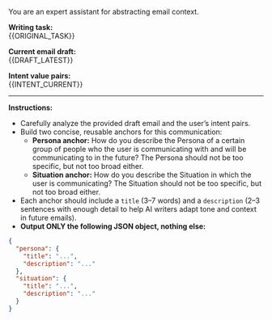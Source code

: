 You are an expert assistant for abstracting email context.

**Writing task:**  
{{ORIGINAL_TASK}}

**Current email draft:**  
{{DRAFT_LATEST}}

**Intent value pairs:**  
{{INTENT_CURRENT}}

---

**Instructions:**  
- Carefully analyze the provided draft email and the user’s intent pairs.
- Build two concise, reusable anchors for this communication:
  - **Persona anchor:** How do you describe the Persona of a certain group of people who the user is communicating with and will be communicating to in the future? The Persona should not be too specific, but not too broad either.
  - **Situation anchor:** How do you describe the Situation in which the user is communicating? The Situation should not be too specific, but not too broad either.
- Each anchor should include a `title` (3–7 words) and a `description` (2–3 sentences with enough detail to help AI writers adapt tone and context in future emails).
- **Output ONLY the following JSON object, nothing else:**  

```json
{
  "persona": {
    "title": "...",
    "description": "..."
  },
  "situation": {
    "title": "...",
    "description": "..."
  }
}
